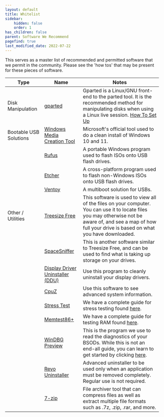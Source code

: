 ```yaml
---
layout: default
title: Whitelist
sidebar:
    hidden: false
    order: 1
has_children: false
parent: Software We Recommend
pagefind: true
last_modified_date: 2022-07-22
---
```




This serves as a master list of recommended and permitted software that we permit in the community. Please see the 'how tos' that may be present for these pieces of software.

| Type | Name | Notes |
| -- | -- | -- |
| Disk Manipulation | [gparted](https://rtech.support/docs/disks/gparted) | Gparted is a Linux/GNU front-end to the parted tool. It is the recommended method for manipulating disks when using a Linux live session. [How To Set Up](https://rtech.support/books/troubleshooting-with-a-linux-live-session/page/manipulating-partitions-and-disks-with-gparted) |
| Bootable USB Solutions | [Windows Media Creation Tool](https://www.microsoft.com/en-us/software-download/windows10) | Microsoft's official tool used to do a clean install of Windows 10 and 11. |
|| [Rufus](https://rufus.ie/en_US/) | A portable Windows program used to flash ISOs onto USB flash drives.|
|| [Etcher](https://www.balena.io/etcher/) | A cross-platform program used to flash non-Windows ISOs onto USB flash drives. |
|| [Ventoy](https://rtech.support/books/how-to-and-guides/page/how-to-install-and-use-ventoy) | A multiboot solution for USBs.|
| Other / Utilities | [Treesize Free](https://customers.jam-software.de/downloadTrial.php?language=EN&article_no=80) | This software is used to view all of the files on your computer. You can use it to locate files you may otherwise not be aware of, and see a map of how full your drive is based on what you have downloaded.
|| [SpaceSniffer](https://www.fosshub.com/SpaceSniffer.html) | This is another software similar to Treesize Free, and can be used to find what is taking up storage on your drives.
|| [Display Driver Uninstaller (DDU)](https://goo.gl/KSoEbJ) | Use this program to cleanly uninstall your display drivers.
|| [CpuZ](https://www.cpuid.com/downloads/cpu-z/cpu-z_1.98-en.exe) | Use this software to see advanced system information.
|| [Stress Test](https://rtech.support/books/how-to-and-guides/page/hwinfo-full-guide) | We have a complete guide for stress testing found [here](https://rtech.support/books/how-to-and-guides/page/hwinfo-full-guide).
|| [Memtest86+](https://rtech.support/books/how-to-and-guides/page/running-memtest86) | We have a complete guide for testing RAM found [here](https://rtech.support/books/how-to-and-guides/page/running-memtest86).|
|| [WinDBG Preview](https://apps.microsoft.com/store/detail/windbg-preview/9PGJGD53TN86?hl=en-us&gl=US) | This is the program we use to read the diagnostics of your BSODs. While this is not an end-all guide, you can learn to get started by clicking [here](https://docs.microsoft.com/en-us/windows-hardware/drivers/debugger/bug-check-0xc2--bad-pool-caller).
|| [Revo Uninstaller](https://www.revouninstaller.com/revo-uninstaller-free-download/) | Advanced uninstaller to be used only when an application must be removed completely. Regular use is not required.
|| [7-zip](https://7-zip.org/) | File archiver tool that can compress files as well as extract multiple file formats such as .7z, .zip, .rar, and more.
